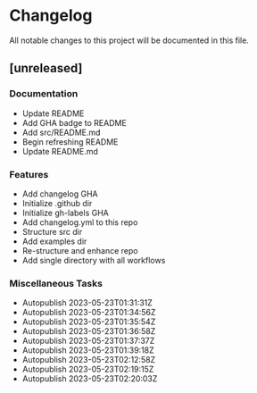 # Changelog

All notable changes to this project will be documented in this file.

## [unreleased]

### Documentation

- Update README
- Add GHA badge to README
- Add src/README.md
- Begin refreshing README
- Update README.md

### Features

- Add changelog GHA
- Initialize .github dir
- Initialize gh-labels GHA
- Add changelog.yml to this repo
- Structure src dir
- Add examples dir
- Re-structure and enhance repo
- Add single directory with all workflows

### Miscellaneous Tasks

- Autopublish 2023-05-23T01:31:31Z
- Autopublish 2023-05-23T01:34:56Z
- Autopublish 2023-05-23T01:35:54Z
- Autopublish 2023-05-23T01:36:58Z
- Autopublish 2023-05-23T01:37:37Z
- Autopublish 2023-05-23T01:39:18Z
- Autopublish 2023-05-23T02:12:58Z
- Autopublish 2023-05-23T02:19:15Z
- Autopublish 2023-05-23T02:20:03Z

<!-- generated by git-cliff -->
